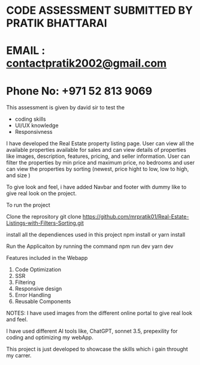 # CODE ASSESSMENT SUBMITTED BY PRATIK BHATTARAI #
# EMAIL : contactpratik2002@gmail.com 
# Phone No: +971 52 813 9069

This assessment is given by david sir to test the 
- coding skills
- UI/UX knowledge
- Responsivness 

I have developed the Real Estate property listing page. User can view all the available properties available for sales and can view details of properties like images, description, features, pricing, and seller information. User can filter the properties by min price and maximum price, no bedrooms and user can view the properties by sorting (newest, price hight to low, low to high, and size ) 

To give look and feel, i have added Navbar and footer with dummy like to give real look on the project. 

To run the project 

Clone the reprository 
git clone https://github.com/mrpratik01/Real-Estate-Listings-with-Filters-Sorting.git


install all the dependiences used in this project 
npm install
or yarn install

Run the Applicaiton by running the command 
npm run dev 
yarn dev



Features included in the Webapp

1. Code Optimization
2. SSR 
3. Filtering 
3. Responsive design 
4. Error Handling
5. Reusable Components


NOTES:
I have used images from the different online portal to give real look and feel.

I have used different AI tools like, ChatGPT, sonnet 3.5, prepexility for coding and optimizing my webApp. 

This project is just developed to showcase the skills which i gain throught my carrer. 





